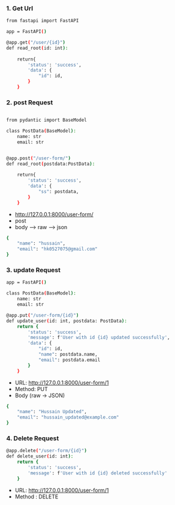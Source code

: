 


### 1. Get Url
```bash
from fastapi import FastAPI

app = FastAPI()

@app.get("/user/{id}")
def read_root(id: int):
 
    return{
        'status': 'success',
        'data': {
            "id": id,
        }
    }  
```


### 2. post Request
```bash

from pydantic import BaseModel

class PostData(BaseModel):
    name: str
    email: str


@app.post("/user-form/")
def read_root(postdata:PostData):
 
    return{
        'status': 'success',
        'data': {
            "ss": postdata,
        }
    }
```    
    
* http://127.0.0.1:8000/user-form/
* post 
* body --> raw --> json 
```bash
{
    "name": "hussain",
    "email": "hk0527075@gmail.com"
}
``` 

### 3. update Request
```bash
app = FastAPI()

class PostData(BaseModel):
    name: str
    email: str

@app.put("/user-form/{id}")
def update_user(id: int, postdata: PostData):
    return {
        'status': 'success',
        'message': f'User with id {id} updated successfully',
        'data': {
            "id": id,
            "name": postdata.name,
            "email": postdata.email
        }
    }
```
* URL: http://127.0.0.1:8000/user-form/1
* Method: PUT
* Body (raw → JSON)
```bash
{
    "name": "Hussain Updated",
    "email": "hussain_updated@example.com"
}
```

### 4. Delete Request
```bash
@app.delete("/user-form/{id}")
def delete_user(id: int):
    return {
        'status': 'success',
        'message': f'User with id {id} deleted successfully'
    }
```
* URL: http://127.0.0.1:8000/user-form/1
* Method : DELETE


